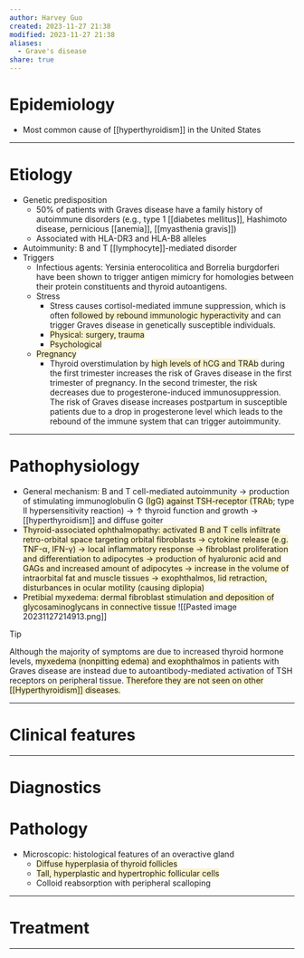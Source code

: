 ```yaml
---
author: Harvey Guo
created: 2023-11-27 21:38
modified: 2023-11-27 21:38
aliases:
  - Grave's disease
share: true
---
```

# Epidemiology
- Most common cause of [[hyperthyroidism]] in the United States

---
# Etiology
- Genetic predisposition
	- 50% of patients with Graves disease have a family history of autoimmune disorders (e.g., type 1 [[diabetes mellitus]], Hashimoto disease, pernicious [[anemia]], [[myasthenia gravis]])
	- Associated with HLA-DR3 and HLA-B8 alleles
- Autoimmunity: B and T [[lymphocyte]]-mediated disorder
- Triggers
	- Infectious agents: Yersinia enterocolitica and Borrelia burgdorferi have been shown to trigger antigen mimicry for homologies between their protein constituents and thyroid autoantigens.
	- Stress 
		- Stress causes cortisol-mediated immune suppression, which is often <span style="background:rgba(240, 200, 0, 0.2)">followed by rebound immunologic hyperactivity</span> and can trigger Graves disease in genetically susceptible individuals.
		- <span style="background:rgba(240, 200, 0, 0.2)">Physical: surgery, trauma</span>
		- <span style="background:rgba(240, 200, 0, 0.2)">Psychological</span>
	- <span style="background:rgba(240, 200, 0, 0.2)">Pregnancy</span>
		- Thyroid overstimulation by <span style="background:rgba(240, 200, 0, 0.2)">high levels of hCG and TRAb</span> during the first trimester increases the risk of Graves disease in the first trimester of pregnancy. In the second trimester, the risk decreases due to progesterone-induced immunosuppression. The risk of Graves disease increases postpartum in susceptible patients due to a drop in progesterone level which leads to the rebound of the immune system that can trigger autoimmunity.

---
# Pathophysiology
- General mechanism: B and T cell-mediated autoimmunity → production of stimulating immunoglobulin G <span style="background:rgba(240, 200, 0, 0.2)">(IgG) against TSH-receptor (TRAb</span>; type II hypersensitivity reaction) → ↑ thyroid function and growth → [[hyperthyroidism]] and diffuse goiter
- <span style="background:rgba(240, 200, 0, 0.2)">Thyroid-associated ophthalmopathy: activated B and T cells infiltrate retro-orbital space targeting orbital fibroblasts → cytokine release (e.g. TNF-α, IFN-γ) → local inflammatory response → fibroblast proliferation and differentiation to adipocytes → production of hyaluronic acid and GAGs and increased amount of adipocytes → increase in the volume of intraorbital fat and muscle tissues → exophthalmos, lid retraction, disturbances in ocular motility (causing diplopia)</span>
- <span style="background:rgba(240, 200, 0, 0.2)">Pretibial myxedema: dermal fibroblast stimulation and deposition of glycosaminoglycans in connective tissue</span>
![[Pasted image 20231127214913.png]]
>[!tip] 
>Although the majority of symptoms are due to increased thyroid hormone levels, <span style="background:rgba(240, 200, 0, 0.2)">myxedema (nonpitting edema) and exophthalmos</span> in patients with Graves disease are instead due to autoantibody-mediated activation of TSH receptors on peripheral tissue. <span style="background:rgba(240, 200, 0, 0.2)">Therefore they are not seen on other [[Hyperthyroidism]] diseases.</span>

---
# Clinical features


---
# Diagnostics

# Pathology
- Microscopic: histological features of an overactive gland
	- <span style="background:rgba(240, 200, 0, 0.2)">Diffuse hyperplasia of thyroid follicles</span>
	- <span style="background:rgba(240, 200, 0, 0.2)">Tall, hyperplastic and hypertrophic follicular cells</span>
	- Colloid reabsorption with peripheral scalloping

---
# Treatment


---
